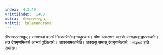 ```yaml
---
index:  4.3.49
vrittiindex:  1403
sutra:  ग्रीष्माऽवरसमाद्वुञढ्
vritti:  balamanorama 
---
```


ग्रीष्मावरसमाद्वुञ्। समाशब्दो वत्सरे नित्यस्त्रीलिङ्गबहुवचनः। ग्रीष्म अवरसमा अनयोः समाहारद्वन्द्वात्पञ्चमी। तत्र देयमृणमित्यर्थे आभ्यां वुञित्यर्थः। आवरसमकमिति। अवरासु समासु देयमृणमित्यर्थः। `तद्धितार्थ` इति समासः। 

